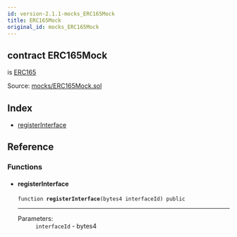 ```yaml
---
id: version-2.1.1-mocks_ERC165Mock
title: ERC165Mock
original_id: mocks_ERC165Mock
---
```


<div class="contract-doc"><div class="contract"><h2 class="contract-header"><span class="contract-kind">contract</span> ERC165Mock</h2><p class="base-contracts"><span>is</span> <a href="introspection_ERC165.html">ERC165</a></p><div class="source">Source: <a href="https://github.com/OpenZeppelin/zeppelin-solidity/blob/v2.1.1/contracts/mocks/ERC165Mock.sol" target="_blank">mocks/ERC165Mock.sol</a></div></div><div class="index"><h2>Index</h2><ul><li><a href="mocks_ERC165Mock.html#registerInterface">registerInterface</a></li></ul></div><div class="reference"><h2>Reference</h2><div class="functions"><h3>Functions</h3><ul><li><div class="item function"><span id="registerInterface" class="anchor-marker"></span><h4 class="name">registerInterface</h4><div class="body"><code class="signature">function <strong>registerInterface</strong><span>(bytes4 interfaceId) </span><span>public </span></code><hr/><dl><dt><span class="label-parameters">Parameters:</span></dt><dd><div><code>interfaceId</code> - bytes4</div></dd></dl></div></div></li></ul></div></div></div>
